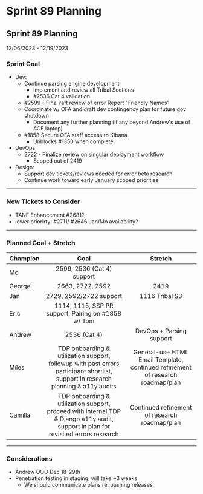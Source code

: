 # Sprint 89 Planning

## Sprint 89 Planning

12/06/2023 - 12/19/2023

### Sprint Goal

* Dev:
  * Continue parsing engine development
    * Implement and review all Tribal Sections
    * \#2536 Cat 4 validation
  * \#2599 - Final raft review of error Report "Friendly Names"
  * Coordinate w/ OFA and draft dev contingency plan for future gov shutdown
    * Document any further planning (if any beyond Andrew's use of ACF laptop)
  * \#1858 Secure OFA staff access to Kibana
    * Unblocks #1350 when complete
* DevOps:
  * 2722 - Finalize review on singular deployment workflow
    * Scoped out of 2419
* Design:
  * Support dev tickets/reviews needed for error beta research
  * Continue work toward early January scoped priorities

***

### New Tickets to Consider

* TANF Enhancement #2681?
* lower priorirty: #2711/ #2646 Jan/Mo availability?

***

### Planned Goal + Stretch

| Champion |                                                                Goal                                                                |                                     Stretch                                    |
| -------- | :--------------------------------------------------------------------------------------------------------------------------------: | :----------------------------------------------------------------------------: |
| Mo       |                                                     2599, 2536 (Cat 4) support                                                     |                                                                                |
| George   |                                                          2663, 2722, 2592                                                          |                                      2419                                      |
| Jan      |                                                       2729, 2592/2722 support                                                      |                                 1116 Tribal S3                                 |
| Eric     |                                         1114, 1115, SSP PR support, Pairing on #1858 w/ Tom                                        |                                                                                |
| Andrew   |                                                            2536 (Cat 4)                                                            |                            DevOps + Parsing support                            |
| Miles    |  TDP onboarding & utilization support, followup with past errors participant shortlist, support in research planning & a11y audits | General-use HTML Email Template, continued refinement of research roadmap/plan |
| Camilla  | TDP onboarding & utilization support, proceed with internal TDP & Django a11y audit, support in plan for revisited errors research |                  Continued refinement of research roadmap/plan                 |

***

### Considerations

* Andrew OOO Dec 18-29th
* Penetration testing in staging, will take \~3 weeks
  * We should communicate plans re: pushing releases
